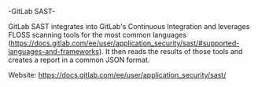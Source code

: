 -GitLab SAST-

GitLab SAST integrates into GitLab's Continuous Integration and leverages FLOSS scanning tools for the most common languages (<https://docs.gitlab.com/ee/user/application_security/sast/#supported-languages-and-frameworks>). It then reads the results of those tools and creates a report in a common JSON format.

Website: https://docs.gitlab.com/ee/user/application_security/sast/
